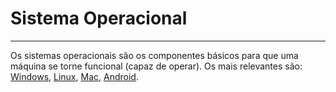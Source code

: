 # Sistema Operacional
---
Os sistemas operacionais são os componentes básicos para que uma máquina se torne funcional (capaz de operar). Os mais relevantes são: [Windows](2024-06-30-Windows.md), [Linux](2024-06-30-Linux.md), [Mac](Mac), [Android](2024-06-30-Android.md).